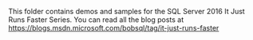 This folder contains demos and samples for the SQL Server 2016 It Just Runs Faster Series. You can read all the blog posts at https://blogs.msdn.microsoft.com/bobsql/tag/it-just-runs-faster
